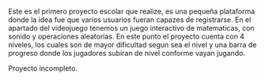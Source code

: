 Este es el primero proyecto escolar que realize, es una pequeña plataforma donde la idea fue que varios usuarios fueran capazes de registrarse.
En el apartado del videojuego tenemos un juego interactivo de matematicas, con sonido y operaciones aleatorias.
En este punto el proyecto cuenta con 4 niveles, los cuales son de mayor dificultad segun sea el nivel y una barra de progreso donde los jugadores
subiran de nivel conforme vayan jugando.

Proyecto incompleto.
